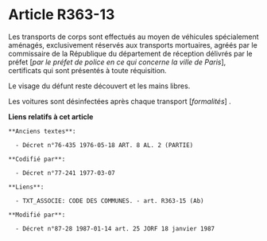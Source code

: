 # Article R363-13

Les transports de corps sont effectués au moyen de véhicules spécialement aménagés, exclusivement réservés aux transports
mortuaires, agréés par le commissaire de la République du département de réception délivrés par le préfet [*par le préfet de
police en ce qui concerne la ville de Paris*], certificats qui sont présentés à toute réquisition.

Le visage du défunt reste découvert et les mains libres.

Les voitures sont désinfectées après chaque transport [*formalités*] .

**Liens relatifs à cet article**

	**Anciens textes**:

	  - Décret n°76-435 1976-05-18 ART. 8 AL. 2 (PARTIE)

	**Codifié par**:

	  - Décret n°77-241 1977-03-07

	**Liens**:

	  - TXT_ASSOCIE: CODE DES COMMUNES. - art. R363-15 (Ab)

	**Modifié par**:

	  - Décret n°87-28 1987-01-14 art. 25 JORF 18 janvier 1987
